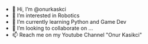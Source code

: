 - 👋 Hi, I’m @onurkaskci
- 👀 I’m interested in Robotics
- 🌱 I’m currently learning Python and Game Dev
- 💞️ I’m looking to collaborate on ...
- 📫 Reach me on my Youtube Channel "Onur Kasikci" 

<!---
onurkaskci/onurkaskci is a ✨ special ✨ repository because its `README.md` (this file) appears on your GitHub profile.
You can click the Preview link to take a look at your changes.
--->
